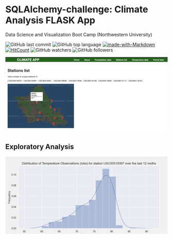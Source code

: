 # SQLAlchemy-challenge: Climate Analysis FLASK App

Data Science and Visualization Boot Camp (Northwestern University)

![GitHub last commit](https://img.shields.io/github/last-commit/OlegRyzhkov2020/sqlalchemy-challenge)
![GitHub top language](https://img.shields.io/github/languages/top/OlegRyzhkov2020/sqlalchemy-challenge)
[![made-with-Markdown](https://img.shields.io/badge/Made%20with-Markdown-1f425f.svg)](http://commonmark.org)
[![HitCount](http://hits.dwyl.com/OlegRyzhkov2020/oil-project.svg)](http://hits.dwyl.com/OlegRyzhkov2020/sqlalchemy-challenge)
![GitHub watchers](https://img.shields.io/github/watchers/OlegRyzhkov2020/sql-challenge?label=Watch&style=social)
![GitHub followers](https://img.shields.io/github/followers/OlegRyzhkov2020?label=Follow&style=social)

![presentation_slide](images/stations_page.png)

## Exploratory Analysis

![presentation_slide](images/tobs_analysis.png)
